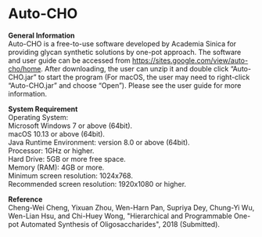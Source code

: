 # Auto-CHO
<b>General Information</b><br>
Auto-CHO is a free-to-use software developed by Academia Sinica for providing glycan synthetic solutions by one-pot approach. The software and user guide can be accessed from https://sites.google.com/view/auto-cho/home. After downloading, the user can unzip it and double click “Auto-CHO.jar” to start the program (For macOS, the user may need to right-click “Auto-CHO.jar” and choose “Open”). Please see the user guide for more information.
 
<b>System Requirement</b><br>
Operating System:<br>
  Microsoft Windows 7 or above (64bit).<br>
  macOS 10.13 or above (64bit).<br>
Java Runtime Environment: version 8.0 or above (64bit).<br>
Processor: 1GHz or higher.<br>
Hard Drive: 5GB or more free space.<br>
Memory (RAM): 4GB or more.<br>
Minimum screen resolution: 1024x768.<br>
Recommended screen resolution: 1920x1080 or higher.<br>

<b>Reference</b><br>
Cheng-Wei Cheng, Yixuan Zhou, Wen-Harn Pan, Supriya Dey, Chung-Yi Wu, Wen-Lian Hsu, and Chi-Huey Wong, "Hierarchical and Programmable One-pot Automated Synthesis of Oligosaccharides", 2018 (Submitted).
